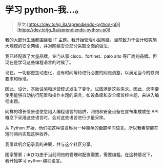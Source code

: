 # 学习 python-我...。

> 原文:[https://dev.to/jg_8a/aprendiendo-python-p0j](https://dev.to/jg_8a/aprendiendo-python-p0j)

我的大部分生活都围绕着 IT 主题。我开始管理小型网络，目前致力于设计和实施大规模的安全网络，并对网络安全部分采取全面的做法。

我已经配置了大量品牌，专门从事 cisco、fortinet、palo alto 等厂商的品牌。但现在是学习这些编程语言的时候了。

现在，一切都更加动态化，没有时间等待进行必要的网络调整，以满足当今的联网要求和标准。

因此，设计、基础设施和运营模式发生了变化，试图满足这些需求。因此，您需要使用能够自动执行配置和操作主题的语言，如设备级和安全级监控主题，来进入编程主题。

同样的增长情景也使您陷入编程语言的陷阱，网络和安全设备在宣布集成或在 API 概念下采用这些语言时，会对这些语言进行少量采样。

从 Python 开始，他们把这种语言称为一种简单的面部学习语言。所以我希望能在短时间内实现这种收养。

我借此机会记录我的进展，并与这个社区分享。

国家警察；dr〖t0〗由于当前网络的管理和配置需要，需要编程。在这种情况下，我开始学习 python 编程语言。